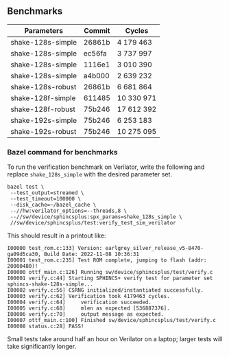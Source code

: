 ## Benchmarks

| Parameters        | Commit | Cycles     |
| ----------------- | ------ | ---------- |
| shake-128s-simple | 26861b |  4 179 463 |
| shake-128s-simple | ec56fa |  3 737 997 |
| shake-128s-simple | 1116e1 |  3 010 390 |
| shake-128s-simple | a4b000 |  2 639 232 |
| shake-128s-robust | 26861b |  6 681 864 |
| shake-128f-simple | 611485 | 10 330 971 |
| shake-128f-robust | 75b246 | 17 612 392 |
| shake-192s-simple | 75b246 |  6 253 183 |
| shake-192s-robust | 75b246 | 10 275 095 |

### Bazel command for benchmarks

To run the verification benchmark on Verilator, write the following and replace
`shake_128s_simple` with the desired parameter set.

```
bazel test \
 --test_output=streamed \
 --test_timeout=100000 \
 --disk_cache=~/bazel_cache \
 --//hw:verilator_options=--threads,8 \
 --//sw/device/sphincsplus:spx_params=shake_128s_simple \
 //sw/device/sphincsplus/test:verify_test_sim_verilator
```

This should result in a printout like:
```
I00000 test_rom.c:133] Version: earlgrey_silver_release_v5-8470-ga09d5ca30, Build Date: 2022-11-08 10:36:31
I00001 test_rom.c:235] Test ROM complete, jumping to flash (addr: 20000480)!
I00000 ottf_main.c:126] Running sw/device/sphincsplus/test/verify.c
I00001 verify.c:44] Starting SPHINCS+ verify test for parameter set sphincs-shake-128s-simple...
I00002 verify.c:56] CSRNG initialized/instantiated successfully.
I00003 verify.c:62] Verification took 4179463 cycles.
I00004 verify.c:64]     verification succeeded.
I00005 verify.c:68]     mlen as expected [536887376].
I00006 verify.c:70]     output message as expected.
I00007 ottf_main.c:100] Finished sw/device/sphincsplus/test/verify.c
I00008 status.c:28] PASS!
```

Small tests take around half an hour on Verilator on a laptop; larger tests
will take significantly longer.
